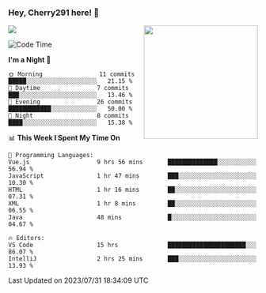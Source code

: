 ### Hey, Cherry291 here! 👋

![](https://metrics.lecoq.io/cherry291?template=classic&config.timezone=Asia%2FShanghai)
<img align='right' src="https://media.giphy.com/media/M9gbBd9nbDrOTu1Mqx/giphy.gif" width="230">
<!-- ![](https://github-readme-stats-ouuan.vercel.app/api?username=cherry291&theme=dark&show_icons=true) -->

<!--START_SECTION:waka-->
![Code Time](http://img.shields.io/badge/Code%20Time-94%20hrs%207%20mins-blue)

**I'm a Night 🦉** 

```text
🌞 Morning                11 commits          █████░░░░░░░░░░░░░░░░░░░░   21.15 % 
🌆 Daytime                7 commits           ███░░░░░░░░░░░░░░░░░░░░░░   13.46 % 
🌃 Evening                26 commits          ████████████░░░░░░░░░░░░░   50.00 % 
🌙 Night                  8 commits           ████░░░░░░░░░░░░░░░░░░░░░   15.38 % 
```


📊 **This Week I Spent My Time On** 

```text
💬 Programming Languages: 
Vue.js                   9 hrs 56 mins       ██████████████░░░░░░░░░░░   56.94 % 
JavaScript               1 hr 47 mins        ███░░░░░░░░░░░░░░░░░░░░░░   10.30 % 
HTML                     1 hr 16 mins        ██░░░░░░░░░░░░░░░░░░░░░░░   07.31 % 
XML                      1 hr 8 mins         ██░░░░░░░░░░░░░░░░░░░░░░░   06.55 % 
Java                     48 mins             █░░░░░░░░░░░░░░░░░░░░░░░░   04.67 % 

🔥 Editors: 
VS Code                  15 hrs              ██████████████████████░░░   86.07 % 
IntelliJ                 2 hrs 25 mins       ███░░░░░░░░░░░░░░░░░░░░░░   13.93 % 
```


 Last Updated on 2023/07/31 18:34:09 UTC
<!--END_SECTION:waka-->

<!--
**Cherry291/cherry291** is a ✨ _special_ ✨ repository because its `README.md` (this file) appears on your GitHub profile.

Here are some ideas to get you started:

- 🔭 I’m currently working on ...
- 🌱 I’m currently learning ...
- 👯 I’m looking to collaborate on ...
- 🤔 I’m looking for help with ...
- 💬 Ask me about ...
- 📫 How to reach me: ...
- 😄 Pronouns: ...
- ⚡ Fun fact: ...
-->
